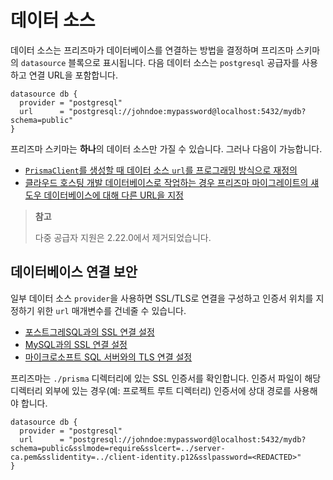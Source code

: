 # 데이터 소스

데이터 소스는 프리즈마가 데이터베이스를 연결하는 방법을 결정하며 프리즈마 스키마의 `datasource` 블록으로 표시됩니다. 다음 데이터 소스는 `postgresql` 공급자를 사용하고 연결 URL을 포함합니다.

```tsx
datasource db {
  provider = "postgresql"
  url      = "postgresql://johndoe:mypassword@localhost:5432/mydb?schema=public"
}
```

프리즈마 스키마는 **하나**의 데이터 소스만 가질 수 있습니다. 그러나 다음이 가능합니다.

- [`PrismaClient`를 생성할 때 데이터 소스 `url`를 프로그래밍 방식으로 재정의](https://www.prisma.io/docs/reference/api-reference/prisma-client-reference#programmatically-override-a-datasource-url)
- [클라우드 호스팅 개발 데이터베이스로 작업하는 경우 프리즈마 마이그레이트의 섀도우 데이터베이스에 대해 다른 URL을 지정](https://www.prisma.io/docs/concepts/components/prisma-migrate/shadow-database#cloud-hosted-shadow-databases-must-be-created-manually)

> **참고**
>
> 다중 공급자 지원은 2.22.0에서 제거되었습니다.

## 데이터베이스 연결 보안

일부 데이터 소스 `provider`을 사용하면 SSL/TLS로 연결을 구성하고 인증서 위치를 지정하기 위한 `url` 매개변수를 건네줄 수 있습니다.

- [포스트그레SQL과의 SSL 연결 설정](https://www.prisma.io/docs/concepts/database-connectors/postgresql#configuring-an-ssl-connection)
- [MySQL과의 SSL 연결 설정](https://www.prisma.io/docs/concepts/database-connectors/mysql#configuring-an-ssl-connection)
- [마이크로소프트 SQL 서버와의 TLS 연결 설정](https://www.prisma.io/docs/concepts/database-connectors/sql-server#connection-details)

프리즈마는 `./prisma` 디렉터리에 있는 SSL 인증서를 확인합니다. 인증서 파일이 해당 디렉터리 외부에 있는 경우(예: 프로젝트 루트 디렉터리) 인증서에 상대 경로를 사용해야 합니다.

```tsx
datasource db {
  provider = "postgresql"
  url      = "postgresql://johndoe:mypassword@localhost:5432/mydb?schema=public&sslmode=require&sslcert=../server-ca.pem&sslidentity=../client-identity.p12&sslpassword=<REDACTED>"
}
```

